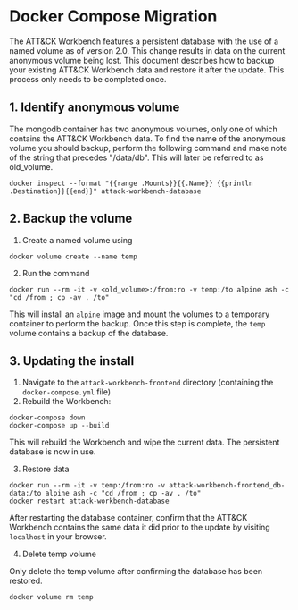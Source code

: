 # Docker Compose Migration

The ATT&CK Workbench features a persistent database with the use of a named volume as of version 2.0. This change results in data on the current anonymous volume being lost. This document describes how to backup your existing ATT&CK Workbench data and restore it after the update. This process only needs to be completed once.


## 1. Identify anonymous volume

The mongodb container has two anonymous volumes, only one of which contains the ATT&CK Workbench data. To find the name of the anonymous volume you should backup, perform the following command and make note of the string that precedes "/data/db". This will later be referred to as old_volume.
```
docker inspect --format "{{range .Mounts}}{{.Name}} {{println .Destination}}{{end}}" attack-workbench-database
```

## 2. Backup the volume

1. Create a named volume using 
```
docker volume create --name temp
```

2. Run the command

```
docker run --rm -it -v <old_volume>:/from:ro -v temp:/to alpine ash -c "cd /from ; cp -av . /to"
```
This will install an `alpine` image and mount the volumes to a temporary container to perform the backup. Once this step is complete, the `temp` volume contains a backup of the database. 

## 3. Updating the install

1. Navigate to the `attack-workbench-frontend` directory (containing the `docker-compose.yml` file)
2. Rebuild the Workbench: 
```
docker-compose down
docker-compose up --build
```

This will rebuild the Workbench and wipe the current data. The persistent database is now in use. 

3. Restore data 

```
docker run --rm -it -v temp:/from:ro -v attack-workbench-frontend_db-data:/to alpine ash -c "cd /from ; cp -av . /to" 
docker restart attack-workbench-database
```

After restarting the database container, confirm that the ATT&CK Workbench contains the same data it did prior to the update by visiting `localhost` in your browser. 

4. Delete temp volume

Only delete the temp volume after confirming the database has been restored. 
```
docker volume rm temp
```
